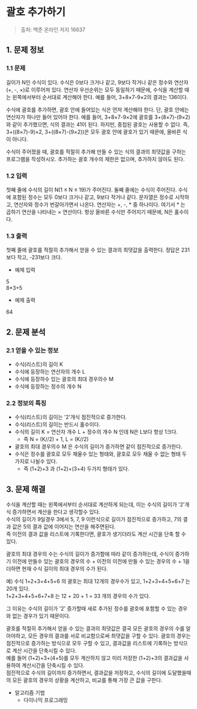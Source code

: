 # 괄호 추가하기
> 출처: 백준 온라인 저지 16637

## 1. 문제 정보

### 1.1 문제
길이가 N인 수식이 있다. 수식은 0보다 크거나 같고, 9보다 작거나 같은 정수와 연산자(+, -, ×)로 이루어져 있다. 연산자 우선순위는 모두 동일하기 때문에, 수식을 계산할 때는 왼쪽에서부터 순서대로 계산해야 한다. 예를 들어, 3+8×7-9×2의 결과는 136이다.

수식에 괄호를 추가하면, 괄호 안에 들어있는 식은 먼저 계산해야 한다. 단, 괄호 안에는 연산자가 하나만 들어 있어야 한다. 예를 들어, 3+8×7-9×2에 괄호를 3+(8×7)-(9×2)와 같이 추가했으면, 식의 결과는 41이 된다. 하지만, 중첩된 괄호는 사용할 수 없다. 즉, 3+((8×7)-9)×2, 3+((8×7)-(9×2))은 모두 괄호 안에 괄호가 있기 때문에, 올바른 식이 아니다.

수식이 주어졌을 때, 괄호를 적절히 추가해 만들 수 있는 식의 결과의 최댓값을 구하는 프로그램을 작성하시오. 추가하는 괄호 개수의 제한은 없으며, 추가하지 않아도 된다.

### 1.2 입력
첫째 줄에 수식의 길이 N(1 ≤ N ≤ 19)가 주어진다. 둘째 줄에는 수식이 주어진다. 수식에 포함된 정수는 모두 0보다 크거나 같고, 9보다 작거나 같다. 문자열은 정수로 시작하고, 연산자와 정수가 번갈아가면서 나온다. 연산자는 +, -, * 중 하나이다. 여기서 * 는 곱하기 연산을 나타내는 × 연산이다. 항상 올바른 수식만 주어지기 때문에, N은 홀수이다.

### 1.3 출력
첫째 줄에 괄호를 적절히 추가해서 얻을 수 있는 결과의 최댓값을 출력한다. 정답은 231보다 작고, -231보다 크다.

- 예제 입력

5    
8*3+5
- 예제 출력

64

## 2. 문제 분석
### 2.1 얻을 수 있는 정보
- 수식(리스트)의 길이 K
- 수식에 등장하는 연산자의 개수 L
- 수식에 등장하수 있는 괄호의 최대 경우의수 M 
- 수식에 등장하는 정수의 개수 N

### 2.2 정보의 특징
- 수식(리스트)의 길이는 '2'개식 점진적으로 증가한다.
- 수식(리스트)의 길이는 반드시 홀수이다.
- 수식의 길이 K =  연산자 개수 L + 정수의 개수 N 인데 N은 L보다 항상 1크다.
  - 즉 N = (K//2) + 1, L = (K//2)
- 괄호의 최대 경우의수 M 은 수식의 길이가 증가하면 같이 점진적으로 증가한다. 
- 수식은 정수를 괄호로 모두 채울수 있는 형태와, 괄호로 모두 채울 수 없는 형태 두가지로 나뉠수 있다.
  - 즉 (1+2)+3 과 (1+2)+(3+4) 두가지 형태가 있다.

## 3. 문제 해결
수식을 계산할 때는 왼쪽에서부터 순서대로 계산하게 되는데, 이는 수식의 길이가 '2'개식 증가하면서 계산을 한다고 생각할수 있다.  
수식의 길이가 9일경우 3에서 5, 7, 9 이런식으로 길이가 점진적으로 증가하고, 7의 결과 값은 5의 결과 값에 이어지는 연산을 해주면된다.  
즉 이전의 결과 값을 리스트에 기록한다면, 괄호가 생기더라도 계산 시간을 단축 할 수 있다.  
  
괄호의 최대 경우의 수는 수식의 길이가 증가함에 따라 같이 증가하는데, 수식이 증가하기 이전에 만들수 있는 괄호의 경우의 수 + 이전의 이전에 만들 수 있는 경우의 수 + 1을 더하면 현재 수식 길이의 최대 경우의 수가 된다.  

예) 수식 1+2+3+4+5+6 의 괄호는 최대 12개의 경우수가 있고, 1+2+3+4+5+6+7 는 20개 있다.  
1+2+3+4+5+6+7+8 는 12 + 20 + 1 = 33 개의 경우의 수가 있다. 
  
그 이유는 수식의 길이가 '2' 증가할때 새로 추가된 정수를 괄호에 포함할 수 있는 경우와 없는 경우가 있기 때문이다.  
  
괄호를 적절히 추가해서 얻을 수 있는 결과의 최댓값은 결국 모든 괄호의 경우의 수를 알아야하고, 모든 경우의 결과를 서로 비교함으로써 최댓값을 구할 수 있다. 괄호의 경우는 점진적으로 증가하는 방식으로 모두 구할 수 있고, 결과값을 리스트에 기록하는 방식으로 계산 시간을 단축시킬 수 있다.  
예를 들어 (1+2)+3+(4+5)를 모두 계산하지 않고 미리 저장한 (1+2)+3의 결과값을 사용하여 계산시간을 단축시킬 수 있다.  
점진적으로 수식의 길이까지 증가하면서, 결과값을 저장하고, 수식의 길이에 도달했을때의 모든 괄호의 경우의 상황을 계산하고, 비교를 통해 가장 큰 값을 구한다.  

- 알고리즘 기법
  - 다이나믹 프로그래밍
